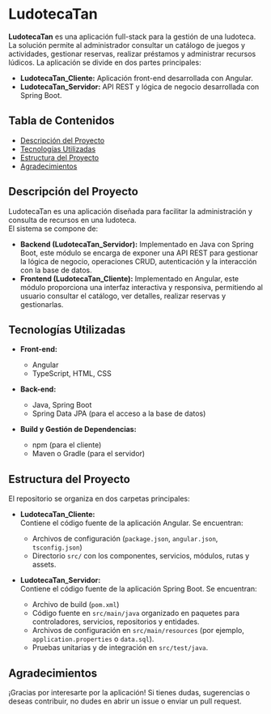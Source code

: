 # LudotecaTan

**LudotecaTan** es una aplicación full-stack para la gestión de una ludoteca. La solución permite al administrador consultar un catálogo de juegos y actividades, gestionar reservas, realizar préstamos y administrar recursos lúdicos. La aplicación se divide en dos partes principales:

- **LudotecaTan_Cliente:** Aplicación front-end desarrollada con Angular.
- **LudotecaTan_Servidor:** API REST y lógica de negocio desarrollada con Spring Boot.

## Tabla de Contenidos

- [Descripción del Proyecto](#descripción-del-proyecto)
- [Tecnologías Utilizadas](#tecnologías-utilizadas)
- [Estructura del Proyecto](#estructura-del-proyecto)
- [Agradecimientos](#agradecimientos)

## Descripción del Proyecto

LudotecaTan es una aplicación diseñada para facilitar la administración y consulta de recursos en una ludoteca.  
El sistema se compone de:
- **Backend (LudotecaTan_Servidor):** Implementado en Java con Spring Boot, este módulo se encarga de exponer una API REST para gestionar la lógica de negocio, operaciones CRUD, autenticación y la interacción con la base de datos.
- **Frontend (LudotecaTan_Cliente):** Implementado en Angular, este módulo proporciona una interfaz interactiva y responsiva, permitiendo al usuario consultar el catálogo, ver detalles, realizar reservas y gestionarlas.

## Tecnologías Utilizadas

- **Front-end:**  
  - Angular  
  - TypeScript, HTML, CSS

- **Back-end:**  
  - Java, Spring Boot  
  - Spring Data JPA (para el acceso a la base de datos)  

- **Build y Gestión de Dependencias:**  
  - npm (para el cliente)  
  - Maven o Gradle (para el servidor)

## Estructura del Proyecto

El repositorio se organiza en dos carpetas principales:

- **LudotecaTan_Cliente:**  
  Contiene el código fuente de la aplicación Angular. Se encuentran:
  - Archivos de configuración (`package.json`, `angular.json`, `tsconfig.json`)
  - Directorio `src/` con los componentes, servicios, módulos, rutas y assets.
    

- **LudotecaTan_Servidor:**  
  Contiene el código fuente de la aplicación Spring Boot. Se encuentran:
  - Archivo de build (`pom.xml`)
  - Código fuente en `src/main/java` organizado en paquetes para controladores, servicios, repositorios y entidades.
  - Archivos de configuración en `src/main/resources` (por ejemplo, `application.properties` o `data.sql`).
  - Pruebas unitarias y de integración en `src/test/java`.
 
 ## Agradecimientos 
¡Gracias por interesarte por la aplicación! Si tienes dudas, sugerencias o deseas contribuir, no dudes en abrir un issue o enviar un pull request.

